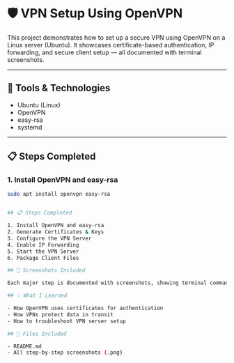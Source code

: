 # 🛡️ VPN Setup Using OpenVPN

This project demonstrates how to set up a secure VPN using OpenVPN on a Linux server (Ubuntu). It showcases certificate-based authentication, IP forwarding, and secure client setup — all documented with terminal screenshots.

---

## 🔧 Tools & Technologies

- Ubuntu (Linux)
- OpenVPN
- easy-rsa
- systemd

---

## 📋 Steps Completed

### 1. Install OpenVPN and easy-rsa
```bash
sudo apt install openvpn easy-rsa


## 📋 Steps Completed

1. Install OpenVPN and easy-rsa
2. Generate Certificates & Keys
3. Configure the VPN Server
4. Enable IP Forwarding
5. Start the VPN Server
6. Package Client Files

## 📸 Screenshots Included

Each major step is documented with screenshots, showing terminal commands and setup progress.

## 💡 What I Learned

- How OpenVPN uses certificates for authentication
- How VPNs protect data in transit
- How to troubleshoot VPN server setup

## 📁 Files Included

- README.md
- All step-by-step screenshots (.png)
